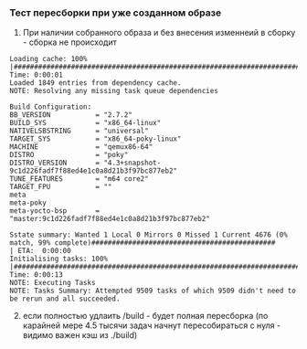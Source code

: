 ### Тест пересборки при уже созданном образе
1) При наличии собранного образа и без внесения изменнеий в сборку - сборка не происходит
```
Loading cache: 100% |##############################################################################################################################| Time: 0:00:01
Loaded 1849 entries from dependency cache.
NOTE: Resolving any missing task queue dependencies

Build Configuration:
BB_VERSION           = "2.7.2"
BUILD_SYS            = "x86_64-linux"
NATIVELSBSTRING      = "universal"
TARGET_SYS           = "x86_64-poky-linux"
MACHINE              = "qemux86-64"
DISTRO               = "poky"
DISTRO_VERSION       = "4.3+snapshot-9c1d226fadf7f88ed4e1c0a8d21b3f97bc877eb2"
TUNE_FEATURES        = "m64 core2"
TARGET_FPU           = ""
meta                 
meta-poky            
meta-yocto-bsp       = "master:9c1d226fadf7f88ed4e1c0a8d21b3f97bc877eb2"

Sstate summary: Wanted 1 Local 0 Mirrors 0 Missed 1 Current 4676 (0% match, 99% complete)#############################################             | ETA:  0:00:00
Initialising tasks: 100% |#########################################################################################################################| Time: 0:00:13
NOTE: Executing Tasks
NOTE: Tasks Summary: Attempted 9509 tasks of which 9509 didn't need to be rerun and all succeeded.
```
2) если полностью удлаить /build - будет полная пересборка (по карайней мере 4.5 тысячи задач начнут пересобираться с нуля - видимо важен кэш из ./build)

